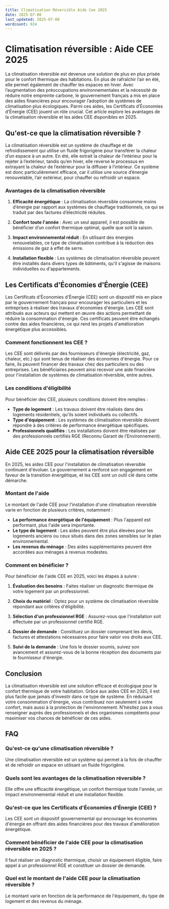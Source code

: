 ```yaml
---
title: Climatisation Réversible Aide Cee 2025
date: 2025-07-08
last_updated: 2025-07-08
wordcount: 924
---
```


# Climatisation réversible : Aide CEE 2025

La climatisation réversible est devenue une solution de plus en plus prisée pour le confort thermique des habitations. En plus de rafraîchir l’air en été, elle permet également de chauffer les espaces en hiver. Avec l’augmentation des préoccupations environnementales et la nécessité de réduire notre empreinte carbone, le gouvernement français a mis en place des aides financières pour encourager l’adoption de systèmes de climatisation plus écologiques. Parmi ces aides, les Certificats d’Économies d’Énergie (CEE) jouent un rôle crucial. Cet article explore les avantages de la climatisation réversible et les aides CEE disponibles en 2025.

## Qu'est-ce que la climatisation réversible ?

La climatisation réversible est un système de chauffage et de refroidissement qui utilise un fluide frigorigène pour transférer la chaleur d’un espace à un autre. En été, elle extrait la chaleur de l’intérieur pour la rejeter à l’extérieur, tandis qu’en hiver, elle reverse le processus en extrayant la chaleur de l’extérieur pour la diffuser à l’intérieur. Ce système est donc particulièrement efficace, car il utilise une source d’énergie renouvelable, l’air extérieur, pour chauffer ou refroidir un espace.

### Avantages de la climatisation réversible

1. **Efficacité énergétique** : La climatisation réversible consomme moins d’énergie par rapport aux systèmes de chauffage traditionnels, ce qui se traduit par des factures d’électricité réduites.
  
2. **Confort toute l'année** : Avec un seul appareil, il est possible de bénéficier d’un confort thermique optimal, quelle que soit la saison.

3. **Impact environnemental réduit** : En utilisant des énergies renouvelables, ce type de climatisation contribue à la réduction des émissions de gaz à effet de serre.

4. **Installation flexible** : Les systèmes de climatisation réversible peuvent être installés dans divers types de bâtiments, qu'il s'agisse de maisons individuelles ou d'appartements.

## Les Certificats d'Économies d'Énergie (CEE)

Les Certificats d'Économies d'Énergie (CEE) sont un dispositif mis en place par le gouvernement français pour encourager les particuliers et les entreprises à réaliser des travaux d'économies d'énergie. Les CEE sont attribués aux acteurs qui mettent en œuvre des actions permettant de réduire la consommation d'énergie. Ces certificats peuvent être échangés contre des aides financières, ce qui rend les projets d'amélioration énergétique plus accessibles.

### Comment fonctionnent les CEE ?

Les CEE sont délivrés par des fournisseurs d'énergie (électricité, gaz, chaleur, etc.) qui sont tenus de réaliser des économies d'énergie. Pour ce faire, ils peuvent financer des travaux chez des particuliers ou des entreprises. Les bénéficiaires peuvent ainsi recevoir une aide financière pour l'installation de systèmes de climatisation réversible, entre autres.

### Les conditions d'éligibilité

Pour bénéficier des CEE, plusieurs conditions doivent être remplies :

- **Type de logement** : Les travaux doivent être réalisés dans des logements résidentiels, qu'ils soient individuels ou collectifs.
- **Type d'équipement** : Les systèmes de climatisation réversible doivent répondre à des critères de performance énergétique spécifiques.
- **Professionnels qualifiés** : Les installations doivent être réalisées par des professionnels certifiés RGE (Reconnu Garant de l’Environnement).

## Aide CEE 2025 pour la climatisation réversible

En 2025, les aides CEE pour l'installation de climatisation réversible continuent d'évoluer. Le gouvernement a renforcé son engagement en faveur de la transition énergétique, et les CEE sont un outil clé dans cette démarche.

### Montant de l'aide

Le montant de l'aide CEE pour l'installation d'une climatisation réversible varie en fonction de plusieurs critères, notamment :

- **La performance énergétique de l'équipement** : Plus l'appareil est performant, plus l'aide sera importante.
- **Le type de logement** : Les aides peuvent être plus élevées pour les logements anciens ou ceux situés dans des zones sensibles sur le plan environnemental.
- **Les revenus du ménage** : Des aides supplémentaires peuvent être accordées aux ménages à revenus modestes.

### Comment en bénéficier ?

Pour bénéficier de l'aide CEE en 2025, voici les étapes à suivre :

1. **Évaluation des besoins** : Faites réaliser un diagnostic thermique de votre logement par un professionnel.
  
2. **Choix du matériel** : Optez pour un système de climatisation réversible répondant aux critères d'éligibilité.

3. **Sélection d'un professionnel RGE** : Assurez-vous que l'installation soit effectuée par un professionnel certifié RGE.

4. **Dossier de demande** : Constituez un dossier comprenant les devis, factures et attestations nécessaires pour faire valoir vos droits aux CEE.

5. **Suivi de la demande** : Une fois le dossier soumis, suivez son avancement et assurez-vous de la bonne réception des documents par le fournisseur d'énergie.

## Conclusion

La climatisation réversible est une solution efficace et écologique pour le confort thermique de votre habitation. Grâce aux aides CEE en 2025, il est plus facile que jamais d'investir dans ce type de système. En réduisant votre consommation d'énergie, vous contribuez non seulement à votre confort, mais aussi à la protection de l'environnement. N'hésitez pas à vous renseigner auprès des professionnels et des organismes compétents pour maximiser vos chances de bénéficier de ces aides.

## FAQ

### Qu'est-ce qu'une climatisation réversible ?

Une climatisation réversible est un système qui permet à la fois de chauffer et de refroidir un espace en utilisant un fluide frigorigène.

### Quels sont les avantages de la climatisation réversible ?

Elle offre une efficacité énergétique, un confort thermique toute l'année, un impact environnemental réduit et une installation flexible.

### Qu'est-ce que les Certificats d'Économies d'Énergie (CEE) ?

Les CEE sont un dispositif gouvernemental qui encourage les économies d'énergie en offrant des aides financières pour des travaux d'amélioration énergétique.

### Comment bénéficier de l'aide CEE pour la climatisation réversible en 2025 ?

Il faut réaliser un diagnostic thermique, choisir un équipement éligible, faire appel à un professionnel RGE et constituer un dossier de demande.

### Quel est le montant de l'aide CEE pour la climatisation réversible ?

Le montant varie en fonction de la performance de l'équipement, du type de logement et des revenus du ménage.